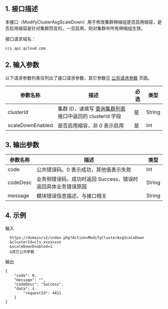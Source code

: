 ## 1. 接口描述
 
本接口（ModifyClusterAsgScaleDown）用于修改集群伸缩组是否启用缩容，是否启用缩容是针对集群而言的，一旦启用，则对集群中所有伸缩组生效。

接口请求域名：
```
ccs.api.qcloud.com
```
## 2. 输入参数

以下请求参数列表仅列出了接口请求参数，其它参数见 [公共请求参数](https://cloud.tencent.com/document/api/457/9463) 页面。

| 参数名称 | 描述 | 必选  | 类型 |
|---------|---------|---------|---------|
| clusterId   |集群 ID，请填写 [查询集群列表](https://cloud.tencent.com/document/api/457/9448) 接口中返回的 clusterId 字段| 是    | String |
| scaleDownEnabled   |是否启用缩容，非 0 表示启用| 是    | Int |



## 3. 输出参数
 
| 参数名称 | 描述 | 类型 |
|---------|---------|---------|
| code | 公共错误码。0 表示成功，其他值表示失败| Int |
| codeDesc |业务侧错误码。成功时返回 Success，错误时返回具体业务错误原因| String |
| message | 模块错误信息描述，与接口相关| String |


## 4. 示例

输入

```
  https://domain/v2/index.php?Action=ModifyClusterAsgScaleDown
  &clusterId=cls-xxxxxxxx
  &scaleDownEnabled=1
  &其它公共参数
```
输出

```
{
    "code": 0,
    "message": "",
    "codeDesc": "Success",
    "data": {
        "requestId": 4411
    }
}

```
